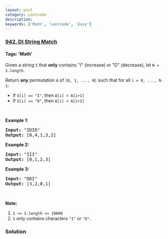 ```yaml
---
layout: post
category: Leetcode
description: 
keywords: ['Math', 'Leetcode', 'Easy']
---
```

### [942. DI String Match](https://leetcode.com/problems/di-string-match)

#### Tags: 'Math'

<div class="content__u3I1 question-content__JfgR"><div><p>Given a string <code>S</code> that <strong>only</strong> contains "I" (increase) or "D" (decrease), let <code>N = S.length</code>.</p>
<p>Return <strong>any</strong> permutation <code>A</code> of <code>[0, 1, ..., N]</code> such that for all <code>i = 0, ..., N-1</code>:</p>
<ul>
<li>If <code>S[i] == "I"</code>, then <code>A[i] &lt; A[i+1]</code></li>
<li>If <code>S[i] == "D"</code>, then <code>A[i] &gt; A[i+1]</code></li>
</ul>
<p> </p>
<p><strong>Example 1:</strong></p>
<pre><strong>Input: </strong><span id="example-input-1-1">"IDID"</span>
<strong>Output: </strong><span id="example-output-1">[0,4,1,3,2]</span>
</pre>
<div>
<p><strong>Example 2:</strong></p>
<pre><strong>Input: </strong><span id="example-input-2-1">"III"</span>
<strong>Output: </strong><span id="example-output-2">[0,1,2,3]</span>
</pre>
<div>
<p><strong>Example 3:</strong></p>
<pre><strong>Input: </strong><span id="example-input-3-1">"DDI"</span>
<strong>Output: </strong><span id="example-output-3">[3,2,0,1]</span></pre>
</div>
</div>
<p> </p>
<p><strong>Note:</strong></p>
<ol>
<li><code>1 &lt;= S.length &lt;= 10000</code></li>
<li><code>S</code> only contains characters <code>"I"</code> or <code>"D"</code>.</li>
</ol></div></div>

### Solution
